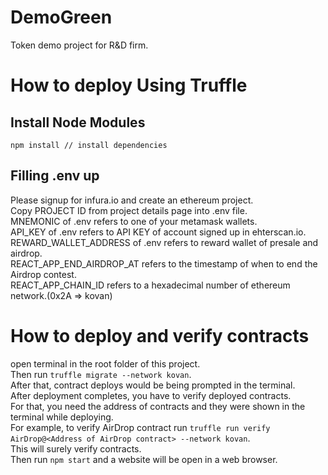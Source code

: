 # DemoGreen

Token demo project for R&amp;D firm.

# How to deploy Using Truffle

## Install Node Modules
```
npm install // install dependencies
```

## Filling .env up

Please signup for infura.io and create an ethereum project. <br />
Copy PROJECT ID from project details page into .env file. <br />
MNEMONIC of .env refers to one of your metamask wallets. <br />
API_KEY of .env refers to API KEY of account signed up in ehterscan.io. <br />
REWARD_WALLET_ADDRESS of .env refers to reward wallet of presale and airdrop. <br />
REACT_APP_END_AIRDROP_AT refers to the timestamp of when to end the Airdrop contest. <br />
REACT_APP_CHAIN_ID refers to a hexadecimal number of ethereum network.(0x2A => kovan) <br />

# How to deploy and verify contracts

open terminal in the root folder of this project. <br />
Then run `truffle migrate --network kovan`. <br />
After that, contract deploys would be being prompted in the terminal. <br />
After deployment completes, you have to verify deployed contracts. <br />
For that, you need the address of contracts and they were shown in the terminal while deploying. <br />
For example, to verify AirDrop contract run `truffle run verify AirDrop@<Address of AirDrop contract> --network kovan`. <br />
This will surely verify contracts. <br />
Then run `npm start` and a website will be open in a web browser. <br />